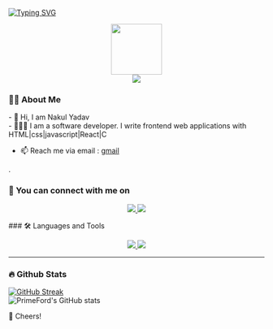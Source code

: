 [![Typing SVG](https://readme-typing-svg.herokuapp.com?color=fd418e&center=true&multiline=true&width=900&size=40&lines=Hello+World!!,+I'm+Nakul+👻++++++++++)](https://git.io/typing-svg)

<div id="header" align="center">
  <img src="https://media.giphy.com/media/M9gbBd9nbDrOTu1Mqx/giphy.gif" width="100"/>
</div>
<div align="center">
  <a href="https://primeboy.vercel.app/" target="_blank">
      <img src="https://img.shields.io/badge/-my_Portfolio-FBFBFB?style=for-the-badge&logo=ko-f&logoColor=white" target="_blank">
  </a>
  
  
</div>

### 👨‍💻 About Me
<div id="body" align="left">
  - 👋 Hi, I am Nakul Yadav <br>
  - 👨🏾‍💻 I am a software developer. I write frontend  web applications with HTML|css|javascript|React|C <br>
 
  - 📫 Reach me via email :  <a href="nakulyadav1710@gmail.com">gmail
  </a>
.
</div>


### 🚀 You can connect with me on
<p align="center">
  <a href="https://linkedin.com/nakul-yadav-a87bb5237/)">
    <img src="https://skillicons.dev/icons?i=linkedin" />
  </a>  
  <a href="https://twitter.com/nakul1705">
    <img src="https://skillicons.dev/icons?i=twitter" />
  </a>
  
</p>
### 🛠️ Languages and Tools
<p align="center">
  <a href="https://skillicons.dev">
    <img src="https://skillicons.dev/icons?i=html,css,js,react,c" />
  </a>
  <a href="https://skillicons.dev">
    <img src="https://skillicons.dev/icons?i=vscode,git,github,figma" />
  </a>
</p>
<!-- <div>
  <img src="https://github.com/devcons/devicon/blob/master/icons/html5/html5-original.svg" title="HTML5" alt="HTML5" width="80" height="80"/>&nbsp;
    <img src="https://github.com/devicons/devicon/blob/master/icons/css3/css3-original.svg" title="CSS3" alt="CSS3" width="80" height="80"/>&nbsp;
    <img src="https://github.com/devicons/devicon/blob/master/icons/figma/figma-original.svg" title="Figma" alt="Figma" width="80" height="80"/>&nbsp;
    <img src="https://github.com/devicons/devicon/blob/master/icons/javascript/javascript-original.svg" title="JavaScript" alt="JavaScript" width="80" height="80"/>&nbsp;
    <img src="https://github.com/devicons/devicon/blob/master/icons/react/react-original.svg" title="React" alt="React" width="80" height="80"/>&nbsp;
</div>
sass jquery
-->

---



### 🔥 Github Stats

[![GitHub Streak](https://streak-stats.demolab.com/?user=nakul1710&theme=dark&background=000000)](https://git.io/streak-stats)
<br>
![PrimeFord's GitHub stats](https://github-readme-stats.vercel.app/api?username=nakul1710&theme=dark&show_icons=true)
<!-- [![Top Langs](https://github-readme-stats.vercel.app/api/top-langs/?username=primeford&layout=compact&theme=vision-friendly-dark)](https://github.com/anuraghazra/github-readme-stats) -->

🥂 Cheers!

<!--
**PrimeFord/PrimeFord** is a ✨ _special_ ✨ repository because its `README.md` (this file) appears on your GitHub profile.

Here are some ideas to get you started:

- 🔭 I’m currently workingjj on ...
- 🌱 I’m currently llearning ...
- 👯 I’m looking to collaborate on ...
- 🤔 I’m looking for help with ...
- 💬 Ask me about ...
- 📫 How to reach me: ...
- 😄 Pronouns: ...
- ⚡ Fun fact: ...
-->
